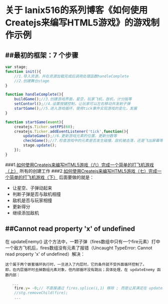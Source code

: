 关于 lanix516的系列博客《如何使用Createjs来编写HTML5游戏》的游戏制作示例
=

##最初的框架：7 个步骤
-
```Javascript
var stage;
function init(){
    //1.导入资源，并在资源加载完成后调用处理函数handleComplete  
    //2.创建舞台stage
}

function handleComplete(){
    buildGame();//3.创建游戏界面，星空，玩家飞机，敌机，计分版等
    setContorl();//4.设置按键控制，让玩家可以左右移动并发射子弹
    startGame();//5.进入游戏循环，使用tick事件实现游戏的变化，发展
}

function startGame(event){
    createjs.Ticker.setFPS(60);
    createjs.Ticker.addEventListener('tick',function(){
        updateGame();//6.更新游戏元素的位置，更新分数等
        checkGame();//7.检查游戏中的元素是否发生碰撞，敌机被击落，还是飞出屏幕等等
        stage.update();
    });
}
```

###1.[如何使用Createjs来编写HTML5游戏（六）完成一个简单的打飞机游戏（上）][lanix516-article-6]
所有的创建工作
###2.[如何使用Createjs来编写HTML5游戏（七）完成一个简单的打飞机游戏（下）][lanix516-article-7]
后面要做的就是：
* 让星空、子弹动起来
* 判断子弹是否与敌机相撞
* 敌机是否与玩家相撞
* 更新得分
* 继续添加敌机

##Cannot read property 'x' of undefined
-
在 updateEnemy() 这个方法中，一颗子弹（fires数组中只有一个fire元素）打中一个敌方飞机后，fires数组没有元素了报错（Uncaught TypeError: Cannot read property 'x' of undefined）解决：

```
这个属于两个嵌套循环执行时，一旦进入了内层时，它的条件就不受外面循环控制了。
即，在内层循环时去掉数组元素对象，但内部循环没有跳出；具体处理，在 updateEnemy 函数内部：
```

```Javascript
   ...
    fire.y= -0;// 不直接通过 fires.splice(i,1) 移除 ; 而是让其满足在 updateFire 函数的移除条件，即可
    //stg.removeChild(fire);
    ...
```


[lanix516-article-6]:http://blog.csdn.net/lanix516/article/details/47357747
[lanix516-article-7]:http://blog.csdn.net/lanix516/article/details/47382401
